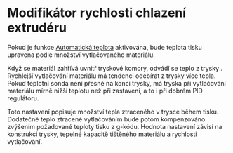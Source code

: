 Modifikátor rychlosti chlazení extrudéru
====
Pokud je funkce [Automatická teplota](../experimental/material_flow_dependent_temperature.md) aktivována, bude teplota tisku upravena podle množství vytlačovaného materiálu.

Když se materiál zahřívá uvnitř tryskové komory, odvádí se teplo z trysky . Rychlejší vytlačování materiálu má tendenci odebírat z trysky více tepla. Pokud teplotní sonda není přesně na konci trysky, má tryska při vytlačování materiálu mírně nižší teplotu než při zastavení, a to i při dobrém PID regulátoru.

Toto nastavení popisuje množství tepla ztraceného v trysce během tisku. Dodatečné teplo ztracené vytlačováním bude potom kompenzováno zvýšením požadované teploty tisku z g-kódu. Hodnota nastavení závisí na konstrukci trysky, tepelné kapacitě tištěného materiálu a rychlosti vytlačování.